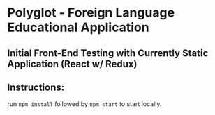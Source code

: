 # Polyglot - Foreign Language Educational Application

## Initial Front-End Testing with Currently Static Application (React w/ Redux)

## Instructions:

run ```npm install``` followed by ```npm start``` to start locally.
